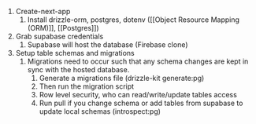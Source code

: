 
1. Create-next-app 
	1. Install drizzle-orm, postgres, dotenv ([[Object Resource Mapping (ORM)]], [[Postgres]])
2. Grab supabase credentials 
	1. Supabase will host the database (Firebase clone)
3. Setup table schemas and migrations
	1. Migrations need to occur such that any schema changes are kept in sync with the hosted database.
		1. Generate a migrations file (drizzle-kit generate:pg)
		2. Then run the migration script
		3. Row level security, who can read/write/update tables access
		4. Run pull if you change schema or add tables from supabase to update local schemas (introspect:pg)